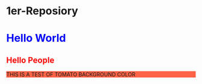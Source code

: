 # 1er-Reposiory

<!DOCTYPE html>
<html>
<head>
	<title>My First Repository</title>
</head>
<body>
<h1 style="color:Blue;">Hello World</h1>
<h2 style="color:Red;">Hello People</h2>
<p style="background-color:Tomato">THIS IS A TEST OF TOMATO BACKGROUND COLOR </p>
</body>
</html>

